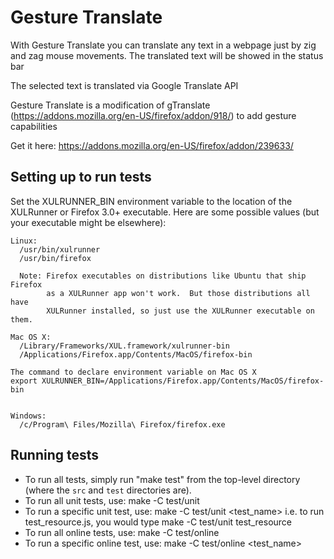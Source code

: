 Gesture Translate
==========

With Gesture Translate you can translate any text in a webpage just by zig and zag mouse movements. The translated text will be showed in the status bar

The selected text is translated via Google Translate API

Gesture Translate is a modification of gTranslate (https://addons.mozilla.org/en-US/firefox/addon/918/) to add gesture capabilities

Get it here: https://addons.mozilla.org/en-US/firefox/addon/239633/

Setting up to run tests
-----------------------

Set the XULRUNNER_BIN environment variable to the location of the XULRunner
or Firefox 3.0+ executable. Here are some possible values (but your executable
might be elsewhere): 

    Linux:
      /usr/bin/xulrunner
      /usr/bin/firefox
    
      Note: Firefox executables on distributions like Ubuntu that ship Firefox
            as a XULRunner app won't work.  But those distributions all have
            XULRunner installed, so just use the XULRunner executable on them.
    
    Mac OS X:
      /Library/Frameworks/XUL.framework/xulrunner-bin
      /Applications/Firefox.app/Contents/MacOS/firefox-bin

    The command to declare environment variable on Mac OS X 
	export XULRUNNER_BIN=/Applications/Firefox.app/Contents/MacOS/firefox-bin 
    

    Windows:
      /c/Program\ Files/Mozilla\ Firefox/firefox.exe

Running tests
-------------

* To run all tests, simply run "make test" from the top-level directory (where
  the `src` and `test` directories are).
* To run all unit tests, use:
      make -C test/unit
* To run a specific unit test, use:
      make -C test/unit <test_name>
  i.e. to run test_resource.js, you would type
      make -C test/unit test_resource
* To run all online tests, use:
      make -C test/online
* To run a specific online test, use:
      make -C test/online <test_name>

